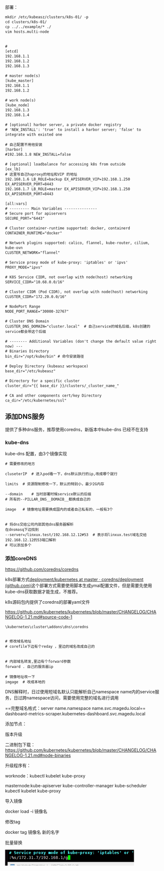 

部署：

```
mkdir /etc/kubeasz/clusters/k8s-01/ -p
cd clusters/k8s-01/
cp ../../example/* ./
vim hosts.multi-node 


# 
[etcd]
192.168.1.1
192.168.1.2
192.168.1.3

# master node(s)
[kube_master]
192.168.1.1
192.168.1.2

# work node(s)
[kube_node]
192.168.1.3
192.168.1.4

# [optional] harbor server, a private docker registry
# 'NEW_INSTALL': 'true' to install a harbor server; 'false' to integrate with existed one

# 自己配置不用他安装
[harbor]
#192.168.1.8 NEW_INSTALL=false

# [optional] loadbalance for accessing k8s from outside
[ex_lb]
# 这里写自己haproxy的地址和VIP 的地址
192.168.1.6 LB_ROLE=backup EX_APISERVER_VIP=192.168.1.250 EX_APISERVER_PORT=8443
192.168.1.7 LB_ROLE=master EX_APISERVER_VIP=192.168.1.250 EX_APISERVER_PORT=8443

[all:vars]
# --------- Main Variables ---------------
# Secure port for apiservers
SECURE_PORT="6443"

# Cluster container-runtime supported: docker, containerd
CONTAINER_RUNTIME="docker"

# Network plugins supported: calico, flannel, kube-router, cilium, kube-ovn
CLUSTER_NETWORK="flannel"

# Service proxy mode of kube-proxy: 'iptables' or 'ipvs'
PROXY_MODE="ipvs"

# K8S Service CIDR, not overlap with node(host) networking
SERVICE_CIDR="10.68.0.0/16"

# Cluster CIDR (Pod CIDR), not overlap with node(host) networking
CLUSTER_CIDR="172.20.0.0/16"

# NodePort Range
NODE_PORT_RANGE="30000-32767"

# Cluster DNS Domain
CLUSTER_DNS_DOMAIN="cluster.local"	# 自己service的域名后缀，k8s创建的service都会带这个后缀

# -------- Additional Variables (don't change the default value right now) ---
# Binaries Directory
bin_dir="/opt/kube/bin"	# 命令安装路径

# Deploy Directory (kubeasz workspace)
base_dir="/etc/kubeasz"

# Directory for a specific cluster
cluster_dir="{{ base_dir }}/clusters/_cluster_name_"

# CA and other components cert/key Directory
ca_dir="/etc/kubernetes/ssl"

```







## 添加DNS服务

提供了多种dns服务，推荐使用coredns，新版本中kube-dns 已经不在支持

### kube-dns 

kube-dns 配置，由3个镜像实现

```
# 需要修改的地方

cluseterIP	# 进入pod看一下，dns默认执行的ip,改成哪个就行

limits	# 资源限制修改一下，默认的特别小，最少2G内存

--domain	# 当时部署时候service默认的后缀
# 所有的--PILLAR_DNS__DOMAIB__都换成自己的

image	# 镜像地址需要换成国内的或者自己私有的，一般有3个


# 将dns交给公司内部其他dns服务器解析
在dnsmasq下边找到
--server=/linxux.test/192.168.12.12#53	# 表示将linxux.test域名交给192.168.12.12的53端口解析
# 可以添加多个
```



### 添加coreDNS

https://github.com/coredns/coredns

k8s部署方式[deployment/kubernetes at master · coredns/deployment (github.com)](https://github.com/coredns/deployment/tree/master/kubernetes)这个部署方式需要使用脚本生成ymal配置文件，但是需要先使用kube-dns获取数据才能生成，不推荐。



k8s源码包内提供了coredns的部署yaml文件

https://github.com/kubernetes/kubernetes/blob/master/CHANGELOG/CHANGELOG-1.21.md#source-code-1

`\kubernetes\cluster\addons\dns\coredns`



```

# 修改域名地址
# corefile下边有个reday ，里边的域名改成自己的


# 内部域名转发,里边有个forward参数
forward . 自己的服务器ip

# 镜像地址改一下
imgage	# 改成本地的
```





DNS解释时，日过使用短域名默认只能解析自己namespace name内的service服务，日过跨namespace访问，需要使用完整的域名进行调用

==完整域名格式：server name.namespace name.svc.magedu.local==
dashboard-metrics-scraper.kubernetes-dashboard.svc.magedu.local





添加节点：





版本升级



二进制包下载：https://github.com/kubernetes/kubernetes/blob/master/CHANGELOG/CHANGELOG-1.21.md#node-binaries

升级程序有：

worknode：kubectl	kubelet	kube-proxy

masternode:kube-apiserver	kube-controller-manager kube-scheduler  kubectl	kubelet	kube-proxy







导入镜像

docker load -i 镜像名

修改tag

docker tag 镜像名 新的名字



批量替换

![image-20211217093337461](kubernetes集群部署.assets/image-20211217093337461.png)





